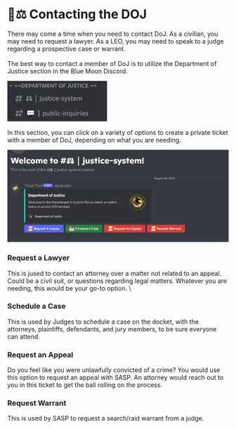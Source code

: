 # 👩⚖ Contacting the DOJ

There may come a time when you need to contact DoJ. As a civilian, you may need to request a lawyer. As a LEO, you may need to speak to a judge regarding a prospective case or warrant. \
\
The best way to contact a member of DoJ is to utilize the Department of Justice section in the Blue Moon Discord.&#x20;

![](<../../.gitbook/assets/image (4).png>)

&#x20;

In this section, you can click on a variety of options to create a private ticket with a member of DoJ, depending on what you are needing.&#x20;

![](<../../.gitbook/assets/image (22).png>)

### Request a Lawyer

This is jused to contact an attorney over a matter not related to an appeal. Could be a civil suit, or questions regarding legal matters. Whatever you are needing, this would be your go-to option. \


### Schedule a Case

This is used by Judges to schedule a case on the docket, with the attorneys, plaintiffs, defendants, and jury members, to be sure everyone can attend.&#x20;

### Request an Appeal

Do you feel like you were unlawfully convicted of a crime? You would use this option to request an appeal with SASP. An attorney would reach out to you in this ticket to get the ball rolling on the process.&#x20;

### Request Warrant

This is used by SASP to request a search/raid warrant from a judge.&#x20;
